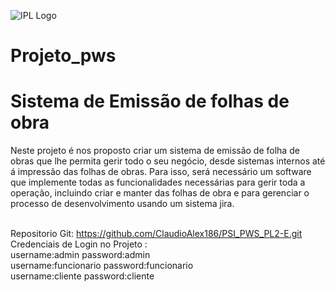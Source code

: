 ![IPL Logo](https://www.ipleiria.pt/wp-content/themes/ipleiria/img/logo_ipl_header.png)

# Projeto_pws
# Sistema de Emissão de folhas de obra

Neste projeto é nos proposto criar um sistema de emissão de folha de obras que lhe permita gerir todo o seu negócio, desde sistemas internos até á impressão das folhas de obras.
Para isso, será necessário um software que implemente todas as funcionalidades necessárias para gerir toda a operação, incluindo criar e manter das folhas de obra e para gerenciar o processo de desenvolvimento usando um sistema jira.

<br>Repositorio Git: https://github.com/ClaudioAlex186/PSI_PWS_PL2-E.git
<br>Credenciais de Login no Projeto :
<br>username:admin password:admin
<br>username:funcionario password:funcionario
<br>username:cliente password:cliente
